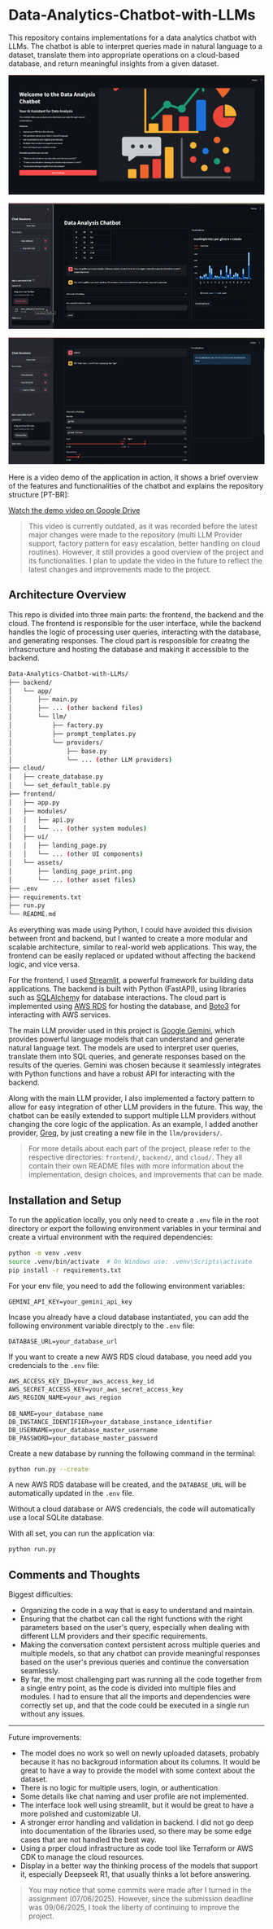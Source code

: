 # Data-Analytics-Chatbot-with-LLMs
This repository contains implementations for a data analytics chatbot with LLMs. The chatbot is able to interpret queries made in natural language to a dataset, translate them into appropriate operations on a cloud-based database, and return meaningful insights from a given dataset.

![Landing Page](frontend/assets/landing_page_print.png)

![Chat Session](frontend/assets/chat_session_print.png)

![Chat Providers](frontend/assets/chat_providers_print.png)

Here is a video demo of the application in action, it shows a brief overview of the features and functionalities of the chatbot and explains the repository structure [PT-BR]:

[Watch the demo video on Google Drive](https://drive.google.com/file/d/1sVwMaYjG0K-erpBoN5SanHFnXuBb3nQg/view?usp=sharing)

> This video is currently outdated, as it was recorded before the latest major changes were made to the repository (multi LLM Provider support, factory pattern for easy escalation, better handling on cloud routines). However, it still provides a good overview of the project and its functionalities. I plan to update the video in the future to reflect the latest changes and improvements made to the project.

## Architecture Overview
This repo is divided into three main parts: the frontend, the backend and the cloud. The frontend is responsible for the user interface, while the backend handles the logic of processing user queries, interacting with the database, and generating responses. The cloud part is responsible for creatng the infrascructure and hosting the database and making it accessible to the backend.

```bash
Data-Analytics-Chatbot-with-LLMs/
├── backend/
│   └── app/
│       ├── main.py
│       ├── ... (other backend files)
│       └── llm/
│           ├── factory.py
│           ├── prompt_templates.py
│           └── providers/
│               ├── base.py
│               └── ... (other LLM providers)
├── cloud/
│   ├── create_database.py
│   └── set_default_table.py
├── frontend/
│   ├── app.py
│   ├── modules/
│   │   ├── api.py
│   │   └── ... (other system modules)
│   ├── ui/
│   │   ├── landing_page.py
│   │   └── ... (other UI components)
│   └── assets/
│       ├── landing_page_print.png
│       └── ... (other asset files)
├── .env
├── requirements.txt
├── run.py
└── README.md
```

As everything was made using Python, I could have avoided this division between front and backend, but I wanted to create a more modular and scalable architecture, similar to real-world web applications. This way, the frontend can be easily replaced or updated without affecting the backend logic, and vice versa.

For the frontend, I used [Streamlit](https://streamlit.io/), a powerful framework for building data applications. The backend is built with Python (FastAPI), using libraries such as [SQLAlchemy](https://www.sqlalchemy.org/) for database interactions. The cloud part is implemented using [AWS RDS](https://aws.amazon.com/rds/) for hosting the database, and [Boto3](https://boto3.amazonaws.com/v1/documentation/api/latest/index.html) for interacting with AWS services.

The main LLM provider used in this project is [Google Gemini](https://ai.google.dev/gemini), which provides powerful language models that can understand and generate natural language text. The models are used to interpret user queries, translate them into SQL queries, and generate responses based on the results of the queries. Gemini was chosen because it seamlessly integrates with Python functions and have a robust API for interacting with the backend.

Along with the main LLM provider, I also implemented a factory pattern to allow for easy integration of other LLM providers in the future. This way, the chatbot can be easily extended to support multiple LLM providers without changing the core logic of the application. As an example, I added another provider, [Groq](https://groq.com/), by just creating a new file in the `llm/providers/`.

> For more details about each part of the project, please refer to the respective directories: `frontend/`, `backend/`, and `cloud/`. They all contain their own README files with more information about the implementation, design choices, and improvements that can be made.

## Installation and Setup
To run the application locally, you only need to create a `.env` file in the root directory or export the following environment variables in your terminal and create a virtual environment with the required dependencies:

```bash
python -m venv .venv
source .venv/bin/activate  # On Windows use: .venv\Scripts\activate
pip install -r requirements.txt
```

For your env file, you need to add the following environment variables:
```plaintext
GEMINI_API_KEY=your_gemini_api_key
```

Incase you already have a cloud database instantiated, you can add the following environment variable directply to the `.env` file:

```plaintext
DATABASE_URL=your_database_url
```

If you want to create a new AWS RDS cloud database, you need add you credencials to the `.env` file:

```plaintext
AWS_ACCESS_KEY_ID=your_aws_access_key_id
AWS_SECRET_ACCESS_KEY=your_aws_secret_access_key
AWS_REGION_NAME=your_aws_region

DB_NAME=your_database_name
DB_INSTANCE_IDENTIFIER=your_database_instance_identifier
DB_USERNAME=your_database_master_username
DB_PASSWORD=your_database_master_password
```

Create a new database by running the following command in the terminal:

```bash
python run.py --create
```
A new AWS RDS database will be created, and the `DATABASE_URL` will be automatically updated in the `.env` file.

Without a cloud database or AWS credencials, the code will automatically use a local SQLite database.

With all set, you can run the application via:
```bash
python run.py
```

## Comments and Thoughts
Biggest difficulties:
- Organizing the code in a way that is easy to understand and maintain.
- Ensuring that the chatbot can call the right functions with the right parameters based on the user's query, especially when dealing with different LLM providers and their specific requirements.
- Making the conversation context persistent across multiple queries and multiple models, so that any chatbot can provide meaningful responses based on the user's previous queries and continue the conversation seamlessly.
- By far, the most challenging part was running all the code together from a single entry point, as the code is divided into multiple files and modules. I had to ensure that all the imports and dependencies were correctly set up, and that the code could be executed in a single run without any issues.

---
Future improvements:
- The model does no work so well on newly uploaded datasets, probably because it has no backgroud information about its columns. It would be great to have a way to provide the model with some context about the dataset.
- There is no logic for multiple users, login, or authentication.
- Some details like chat naming and user profile are not implemented.
- The interface look well using streamlit, but it would be great to have a more polished and customizable UI.
- A stronger error handling and validation in backend. I did not go deep into documentation of the libraries used, so there may be some edge cases that are not handled the best way.
- Using a prper cloud infrastructure as code tool like Terraform or AWS CDK to manage the cloud resources.
- Display in a better way the thinking process of the models that support it, especially Deepseek R1, that usually thinks a lot before answering.

> You may notice that some commits were made after I turned in the assignment (07/06/2025). However, since the submission deadline was 09/06/2025, I took the liberty of continuing to improve the project.